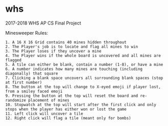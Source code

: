 # whs
2017-2018 WHS AP CS Final Project


Minesweeper Rules:
    
    1. A 16 X 16 Grid contains 40 mines hidden throughout
    2. The Player's job is to locate and flag all mines to win
    3. The Player loses if they uncover a mine
    4. The Player wins if the whole board is uncovered and all mines are flagged 
    5. A tile can either be blank, contain a number (1-8), or have a mine
    6. A number indicates how many mines are touching (including diagonally) that square
    7. Clicking a blank space uncovers all surrounding blank spaces (stop at first number)
    8. The button at the top will change to X-eyed emoji if player lost, from a smiley faced emoji
    9. Pressing the button at the top will reset the board and re-randomize placement of mines
    10. Stopwatch at the top will start after the first click and only stops when the player has either won or lost the game
    11. Left click will uncover a tile
    12. Right click will flag a tile (meant only for bombs)
    
    